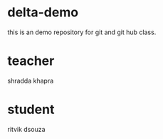 # delta-demo
this is an demo repository for git and git hub class.
# teacher
shradda khapra 
# student
ritvik dsouza

